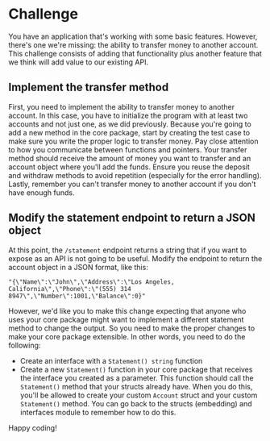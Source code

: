 # Challenge
You have an application that's working with some basic features. However, there's one we're missing: the ability to transfer money to another account. This challenge consists of adding that functionality plus another feature that we think will add value to our existing API.

## Implement the transfer method

First, you need to implement the ability to transfer money to another account. In this case, you have to initialize the program with at least two accounts and not just one, as we did previously. Because you're going to add a new method in the core package, start by creating the test case to make sure you write the proper logic to transfer money. Pay close attention to how you communicate between functions and pointers. Your transfer method should receive the amount of money you want to transfer and an account object where you'll add the funds. Ensure you reuse the deposit and withdraw methods to avoid repetition (especially for the error handling). Lastly, remember you can't transfer money to another account if you don't have enough funds.


## Modify the statement endpoint to return a JSON object

At this point, the `/statement` endpoint returns a string that if you want to expose as an API is not going to be useful. Modify the endpoint to return the account object in a JSON format, like this:

```output
"{\"Name\":\"John\",\"Address\":\"Los Angeles, California\",\"Phone\":\"(555) 314 8947\",\"Number\":1001,\"Balance\":0}"
```

However, we'd like you to make this change expecting that anyone who uses your core package might want to implement a different statement method to change the output. So you need to make the proper changes to make your core package extensible. In other words, you need to do the following:

- Create an interface with a `Statement() string` function
- Create a new `Statement()` function in your core package that receives the interface you created as a parameter. This function should call the `Statement()` method that your structs already have. When you do this, you'll be allowed to create your custom `Account` struct and your custom `Statement()` method. You can go back to the structs (embedding) and interfaces module to remember how to do this.

Happy coding!
